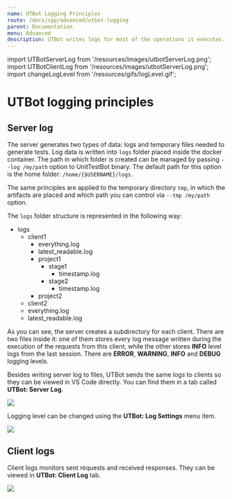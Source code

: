 ```yaml
---
name: UTBot Logging Principles
route: /docs/cpp/advanced/utbot-logging
parent: Documentation
menu: Advanced
description: UTBot writes logs for most of the operations it executes. The server generates logs and temporary files while tests generation. Client logs monitor requests sent to server and received responses.
---
```


import UTBotServerLog from '/resources/images/utbotServerLog.png';
import UTBotClientLog from '/resources/images/utbotServerLog.png';
import changeLogLevel from '/resources/gifs/logLevel.gif';

# UTBot logging principles

## Server log
The server generates two types of data: logs and temporary files needed to generate tests. Log data is written into `logs` folder placed inside the docker container. The path in which folder is created can be managed by passing `--log /my/path` option to UnitTestBot binary. The default path for this option is the home folder: `/home/{$USERNAME}/logs`.

The same principles are applied to the temporary directory `tmp`, in which the artifacts are placed and which path you can control via `--tmp /my/path` option.

The `logs` folder structure is represented in the following way:

* logs
    * client1
        * everything.log
        * latest_readable.log
        * project1
            * stage1
                * timestamp.log
            * stage2
                * timestamp.log
        * project2
    * client2
    * everything.log
    * latest_readable.log

As you can see, the server creates a subdirectory for each client. There are two files inside it: one of them stores every log message written during the execution of the requests from this client, while the other stores **INFO** level logs from the last session. There are **ERROR**, **WARNING**, **INFO** and **DEBUG** logging levels.

Besides writing server log to files, UTBot sends the same logs to clients so they can be viewed in VS Code directly. You can find them in a tab called **UTBot: Server Log**.

<img src={UTBotServerLog} className="demoImg"/>

Logging level can be changed using the **UTBot: Log Settings** menu item.

<img src={changeLogLevel} className="usageGif"/>

## Client logs

Client logs monitors sent requests and received responses. They can be viewed in **UTBot: Client Log** tab.

<img src={UTBotClientLog} className="demoImg"/>
